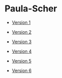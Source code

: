 Paula-Scher
===========

- [Version 1](https://LauraMitchell13.github.io/Paula-Scher/version1.html)
 
- [Version 2](https://LauraMitchell13.github.io/Paula-Scher/version2.html)

- [Version 3](https://LauraMitchell13.github.io/Paula-Scher/version3.html)

- [Version 4](https://LauraMitchell13.github.io/Paula-Scher/version4.html)

- [Version 5](https://LauraMitchell13.github.io/Paula-Scher/version5.html)

- [Version 6](https://LauraMitchell13.github.io/Paula-Scher/version6.html)



